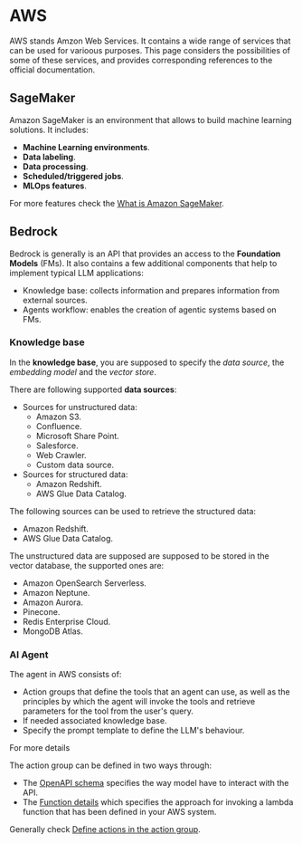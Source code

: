 # AWS

AWS stands Amzon Web Services. It contains a wide range of services that can be used for varioous purposes. This page considers the possibilities of some of these services, and provides corresponding references to the official documentation.

## SageMaker

Amazon SageMaker is an environment that allows to build machine learning solutions. It includes:

- **Machine Learning environments**.
- **Data labeling**.
- **Data processing**.
- **Scheduled/triggered jobs**.
- **MLOps features**.

For more features check the [What is Amazon SageMaker](https://docs.aws.amazon.com/sagemaker/latest/dg/whatis.html).

## Bedrock

Bedrock is generally is an API that provides an access to the **Foundation Models** (FMs). It also contains a few additional components that help to implement typical LLM applications:

- Knowledge base: collects information and prepares information from external sources.
- Agents workflow: enables the creation of agentic systems based on FMs.

### Knowledge base

In the **knowledge base**, you are supposed to specify the *data source*, the *embedding model* and the *vector store*.

There are following supported **data sources**:

- Sources for unstructured data:
    - Amazon S3.
    - Confluence.
    - Microsoft Share Point.
    - Salesforce.
    - Web Crawler.
    - Custom data source.
- Sources for structured data:
    - Amazon Redshift.
    - AWS Glue Data Catalog.

The following sources can be used to retrieve the structured data:

- Amazon Redshift.
- AWS Glue Data Catalog.

The unstructured data are supposed are supposed to be stored in the vector database, the supported ones are:

- Amazon OpenSearch Serverless.
- Amazon Neptune.
- Amazon Aurora.
- Pinecone.
- Redis Enterprise Cloud.
- MongoDB Atlas.

### AI Agent

The agent in AWS consists of:

- Action groups that define the tools that an agent can use, as well as the principles by which the agent will invoke the tools and retrieve parameters for the tool from the user's query.
- If needed associated knowledge base.
- Specify the prompt template to define the LLM's behaviour.

For more details 

The action group can be defined in two ways through:

- The [OpenAPI schema](https://docs.aws.amazon.com/bedrock/latest/userguide/agents-api-schema.html) specifies the way model have to interact with the API.
- The [Function details](https://docs.aws.amazon.com/bedrock/latest/userguide/agents-action-function.html) which specifies the approach for invoking a lambda function that has been defined in your AWS system.

Generally check [Define actions in the action group](https://docs.aws.amazon.com/bedrock/latest/userguide/action-define.html).
